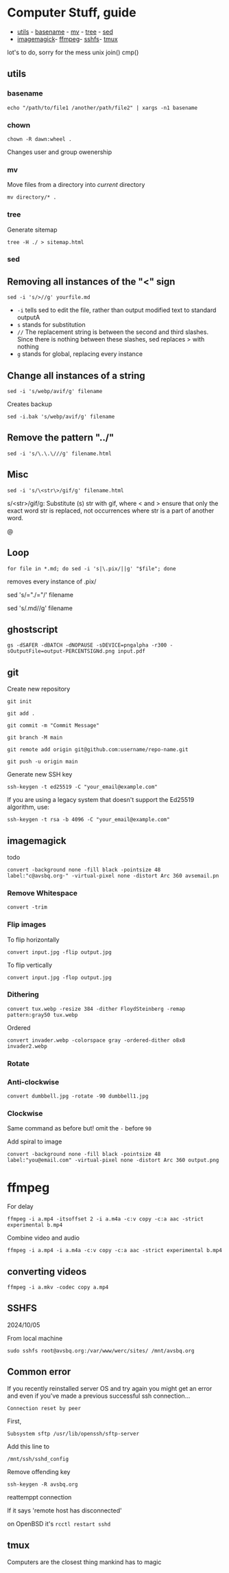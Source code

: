 # Computer Stuff, guide

- [utils](#core-utils) - [basename](#basename) - [mv](#mv)	- [tree](#tree)	- [sed](#sed)
- [imagemagick](#imagemagick)- [ffmpeg](#ffmpeg)- [sshfs](#sshfs)- [tmux](#tmux)


lot's to do, sorry for the mess unix join() cmp()


## <a name=core-utils>utils</a>

### <a name=basename>basename</a>

`echo "/path/to/file1 /another/path/file2" | xargs -n1 basename`

### <a name=chown>chown</a>

`chown -R dawn:wheel .`

Changes user and group owenership


### <a name=mv>mv</a>

Move files from a directory into *current* directory

`mv directory/* .`

### <a name=tree>tree</a>

Generate sitemap

`tree -H ./ > sitemap.html`

### <a name=sed>sed</a>

## Removing all instances of the "<" sign

	sed -i 's/>//g' yourfile.md

- `-i` tells sed to edit the file, rather than output modified text to standard outputA
- `s` stands for substitution
- `//` The replacement string is between the second and third slashes. Since there is nothing between these slashes, sed replaces > with nothing 
- `g` stands for global, replacing every instance

## Change all instances of a string

	sed -i 's/webp/avif/g' filename

Creates backup

	sed -i.bak 's/webp/avif/g' filename

## Remove the pattern "../"

	sed -i 's/\.\.\///g' filename.html

## Misc

	sed -i 's/\<str\>/gif/g' filename.html

s/\<str\>/gif/g: Substitute (s) str with gif, where \< and \> ensure that only the exact word str is replaced, not occurrences where str is a part of another word.

@

## Loop

`for file in *.md; do sed -i 's|\.pix/||g' "$file"; done`

removes every instance of .pix/

sed 's/="\./="/' filename


sed 's/\.md//g' filename

## <a name=ghostscript>ghostscript</a>

`gs -dSAFER -dBATCH -dNOPAUSE -sDEVICE=pngalpha -r300 -sOutputFile=output-PERCENTSIGNd.png input.pdf`

## <a name=git>git</a> 

Create new repository

`git init`

`git add .`

`git commit -m "Commit Message"`

`git branch -M main`

`git remote add origin git@github.com:username/repo-name.git`

`git push -u origin main`

Generate new SSH key

`ssh-keygen -t ed25519 -C "your_email@example.com"`

If you are using a legacy system that doesn't support the Ed25519 algorithm, use:

`ssh-keygen -t rsa -b 4096 -C "your_email@example.com"`

## <a name=imagemagick>imagemagick</a> 

todo

`convert -background none -fill black -pointsize 48 label:"c@avsbq.org·" -virtual-pixel none -distort Arc 360 avsemail.pn`

### Remove Whitespace

	convert -trim

### Flip images

To flip horizontally

	convert input.jpg -flip output.jpg

To flip vertically

	convert input.jpg -flop output.jpg

### Dithering

	convert tux.webp -resize 384 -dither FloydSteinberg -remap pattern:gray50 tux.webp

Ordered

	convert invader.webp -colorspace gray -ordered-dither o8x8 invader2.webp

### Rotate

### Anti-clockwise

	convert dumbbell.jpg -rotate -90 dumbbell1.jpg

### Clockwise

Same command as before but! omit the `-` before `90`

Add spiral to image

`convert -background none -fill black -pointsize 48 label:"you@email.com" -virtual-pixel none -distort Arc 360 output.png`

# ffmpeg

For delay

	ffmpeg -i a.mp4 -itsoffset 2 -i a.m4a -c:v copy -c:a aac -strict experimental b.mp4

Combine video and audio

	ffmpeg -i a.mp4 -i a.m4a -c:v copy -c:a aac -strict experimental b.mp4

## converting videos

	ffmpeg -i a.mkv -codec copy a.mp4

## <a name=sshfs>SSHFS</a>

2024/10/05

From local machine 

	sudo sshfs root@avsbq.org:/var/www/werc/sites/ /mnt/avsbq.org

## Common error

If you recently reinstalled server OS and try again you might get an error and even if you've made a previous successful ssh connection...

	Connection reset by peer

First, 

	Subsystem sftp /usr/lib/openssh/sftp-server

Add this line to

`/mnt/ssh/sshd_config`

<object data=/src/sshfs1.txt width=530 height=60></object>

<object data=/src/sshfs-error-log.txt width=870 height=320></object>

Remove offending key

`ssh-keygen -R avsbq.org`

reattemppt connection

If it says 'remote host has disconnected'

on OpenBSD it's `rcctl restart sshd`

## <a name=tmux>tmux</a>

Computers are the closest thing mankind has to magic
